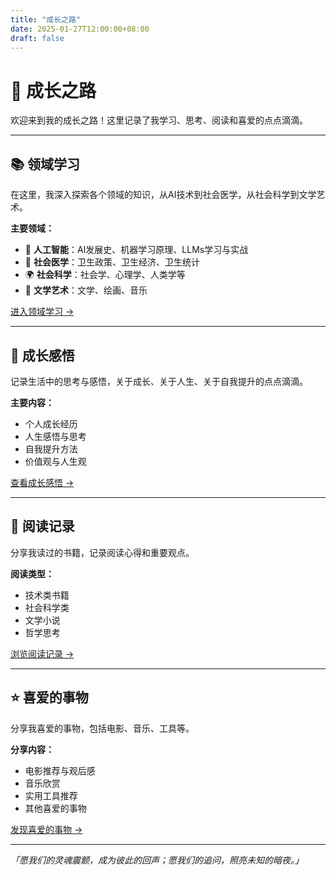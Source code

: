 ```yaml
---
title: "成长之路"
date: 2025-01-27T12:00:00+08:00
draft: false
---
```


# 🌱 成长之路

欢迎来到我的成长之路！这里记录了我学习、思考、阅读和喜爱的点点滴滴。

---

## 📚 领域学习

在这里，我深入探索各个领域的知识，从AI技术到社会医学，从社会科学到文学艺术。

**主要领域：**
- 🤖 **人工智能**：AI发展史、机器学习原理、LLMs学习与实战
- 🏥 **社会医学**：卫生政策、卫生经济、卫生统计
- 🌍 **社会科学**：社会学、心理学、人类学等
- 🎨 **文学艺术**：文学、绘画、音乐

[进入领域学习 →](/guide/learning/)

---

## 💭 成长感悟

记录生活中的思考与感悟，关于成长、关于人生、关于自我提升的点点滴滴。

**主要内容：**
- 个人成长经历
- 人生感悟与思考
- 自我提升方法
- 价值观与人生观

[查看成长感悟 →](/guide/reflection/)

---

## 📖 阅读记录

分享我读过的书籍，记录阅读心得和重要观点。

**阅读类型：**
- 技术类书籍
- 社会科学类
- 文学小说
- 哲学思考

[浏览阅读记录 →](/guide/reading/)

---

## ⭐ 喜爱的事物

分享我喜爱的事物，包括电影、音乐、工具等。

**分享内容：**
- 电影推荐与观后感
- 音乐欣赏
- 实用工具推荐
- 其他喜爱的事物

[发现喜爱的事物 →](/guide/favorites/)

---

*「愿我们的灵魂震颤，成为彼此的回声；愿我们的追问，照亮未知的暗夜。」*

